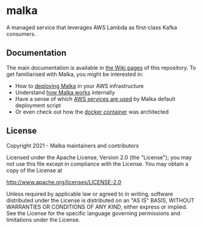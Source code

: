 # malka
A managed service that leverages AWS Lambda as first-class Kafka consumers.

## Documentation
The main documentation is available in [the Wiki pages](https://github.com/miere/malka/wiki/) of this
repository. To get familiarised with Malka, you might be interested in:
- How to [deploying Malka](https://github.com/miere/malka/wiki/Deploying-Malka-in-your-AWS) in your AWS infrastructure
- Understand [how Malka works](https://github.com/miere/malka/wiki/How-Malka's-Consumes-Messages%3F) internally
- Have a sense of which [AWS services are used](https://github.com/miere/malka/wiki/AWS-Deployment-Infrastructure) by Malka default deployment script
- Or even check out how the [docker container](https://github.com/miere/malka/wiki/Docker-Container-Architecture) was architected

## License
Copyright 2021 - Malka maintainers and contributors

Licensed under the Apache License, Version 2.0 (the "License");
you may not use this file except in compliance with the License.
You may obtain a copy of the License at

   http://www.apache.org/licenses/LICENSE-2.0

Unless required by applicable law or agreed to in writing, software
distributed under the License is distributed on an "AS IS" BASIS,
WITHOUT WARRANTIES OR CONDITIONS OF ANY KIND, either express or implied.
See the License for the specific language governing permissions and
limitations under the License.
